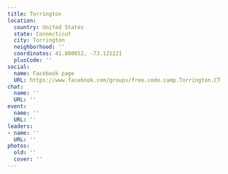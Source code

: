 ```yaml
---
title: Torrington
location:
  country: United States
  state: Connecticut
  city: Torrington
  neighborhood: ''
  coordinates: 41.800652, -73.121221
  plusCode: ''
social:
  name: Facebook page
  URL: https://www.facebook.com/groups/free.code.camp.Torrington.CT
chat:
  name: ''
  URL: ''
event:
  name: ''
  URL: ''
leaders:
- name: ''
  URL: ''
photos:
  old: ''
  cover: ''
---
```

